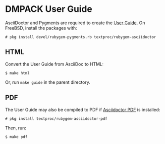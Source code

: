 # DMPACK User Guide

AsciiDoctor and Pygments are required to create the [User Guide](guide.adoc).
On FreeBSD, install the packages with:

```
# pkg install devel/rubygem-pygments.rb textproc/rubygem-asciidoctor
```

## HTML

Convert the User Guide from AsciiDoc to HTML:

```
$ make html
```

Or, run `make guide` in the parent directory.

## PDF

The User Guide may also be compiled to PDF if
[Asciidoctor PDF](https://docs.asciidoctor.org/pdf-converter/latest/) is
installed:

```
# pkg install textproc/rubygem-asciidoctor-pdf
```

Then, run:

```
$ make pdf
```
